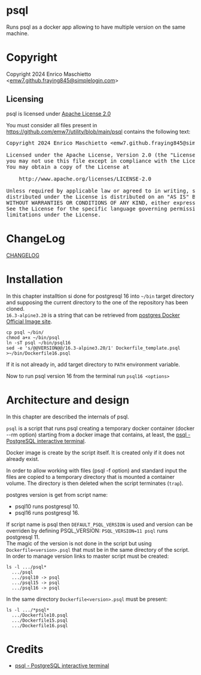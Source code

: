 # psql

Runs psql as a docker app allowing to have multiple version on the same machine.

# Copyright

Copyright 2024 Enrico Maschietto &lt;emw7.github.fraying845@simplelogin.com&gt;

## Licensing

psql is licensed under [Apache License 2.0](../LICENSE)

You must consider all files present in https://github.com/emw7/utility/blob/main/psql contains the following text:

<pre>
Copyright 2024 Enrico Maschietto &lt;emw7.github.fraying845@simplelogin.com&gt;

Licensed under the Apache License, Version 2.0 (the "License");
you may not use this file except in compliance with the License.
You may obtain a copy of the License at

    http://www.apache.org/licenses/LICENSE-2.0

Unless required by applicable law or agreed to in writing, software
distributed under the License is distributed on an "AS IS" BASIS,
WITHOUT WARRANTIES OR CONDITIONS OF ANY KIND, either express or implied.
See the License for the specific language governing permissions and
limitations under the License.
</pre>

# ChangeLog

[CHANGELOG](./CHANGELOG)

# Installation

In this chapter installtion si done for postgresql 16 into `~/bin` target 
directory and supposing the current directory to the one of the repository has 
been cloned.  
`16.3-alpine3.20` is a string that can be retrieved from [postgres
Docker Official Image site](https://hub.docker.com/_/postgres/tags).

```shell
cp psql ~/bin/
chmod a+x ~/bin/psql
ln -sT psql ~/bin/psql16
sed -e 's/@@VERSION@@/16.3-alpine3.20/1' Dockerfile_template.psql >~/bin/Dockerfile16.psql
```

If it is not already in, add target directory to `PATH` environment variable.

Now to run psql version 16 from the terminal run `psql16 <options>`

# Architecture and design

In this chapter are described the internals of psql.

`psql` is a script that runs psql creating a temporary docker container (docker --rm option) starting from a docker image that contains, at least, the 
[psql - PostgreSQL interactive terminal](https://www.postgresql.org/docs/current/app-psql.html).  

Docker image is create by the script itself. It is created only if it does not already exist.

In order to allow working with files (psql -f option) and standard input the files are copied to a temporary directory that is mounted a container volume. The directory is then deleted when the script terminates (`trap`).

postgres version is get from script name:
- psql10 runs postgresql 10.
- psql16 runs postgresql 16.

If script name is psql then `DEFAULT_PSQL_VERSION` is used and version can be overriden by defining PSQL_VERSION: `PSQL_VERSION=11 psql` runs postgresql 11.  
The magic of the version is not done in the script but using `Dockerfile<version>.psql` that must be in the same directory of the script.  
In order to manage version links to master script must be created:
```shell
ls -l .../psql*
  .../psql
  .../psql10 -> psql
  .../psql15 -> psql
  .../psql16 -> psql
```
In the same directory `Dockerfile<version>.psql` must be present:
```shell
ls -l .../*psql*
  .../Dockerfile10.psql
  .../Dockerfile15.psql
  .../Dockerfile16.psql
```

# Credits

- [psql - PostgreSQL interactive terminal](https://www.postgresql.org/docs/current/app-psql.html)


